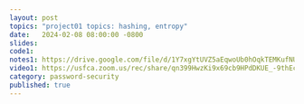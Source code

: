 ```yaml
---
layout: post
topics: "project01 topics: hashing, entropy"
date:   2024-02-08 08:00:00 -0800
slides: 
code1: 
notes1: https://drive.google.com/file/d/1Y7xgYtUVZ5aEqwoUb0hOqkTEMKufNUsn/view?usp=drive_link
video1: https://usfca.zoom.us/rec/share/qn399HwzKi9x69cb9HPdDKUE_-9thEc3sw1ZypWXoS5SVF9rdvgyvo59mH7ZX7iJ.sBEp3SjeymcJB2tf
category: password-security
published: true
---
```

